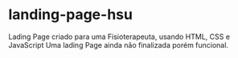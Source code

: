 # landing-page-hsu
Lading Page criado para uma Fisioterapeuta, usando HTML, CSS e JavaScript
Uma lading Page ainda não finalizada porém funcional.
